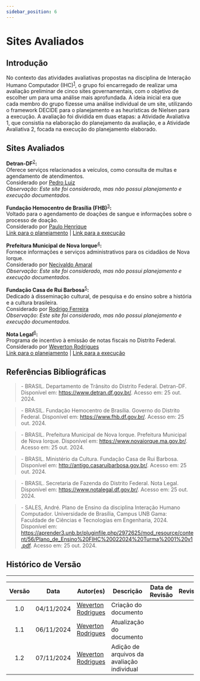 ```yaml
---
sidebar_position: 6
---
```


# Sites Avaliados

## Introdução

No contexto das atividades avaliativas propostas na disciplina de Interação Humano Computador (IHC)<sup>[1](../planejamento/sitesAvaliados.md#referências-bibliográficas)</sup>, o grupo foi encarregado de realizar uma avaliação preliminar de cinco sites governamentais, com o objetivo de escolher um para uma análise mais aprofundada. A ideia inicial era que cada membro do grupo fizesse uma análise individual de um site, utilizando o framework DECIDE para o planejamento e as heurísticas de Nielsen para a execução. A avaliação foi dividida em duas etapas: a Atividade Avaliativa 1, que consistia na elaboração do planejamento da avaliação, e a Atividade Avaliativa 2, focada na execução do planejamento elaborado.

## Sites Avaliados

**Detran-DF**<sup>[2](../planejamento/sitesAvaliados.md#referências-bibliográficas)</sup>**:**  
Oferece serviços relacionados a veículos, como consulta de multas e agendamento de atendimentos.    
Considerado por [Pedro Luiz](https://github.com/pedroluizfo "Github Pedro Luiz")  
_Observação: Este site foi considerado, mas não possui planejamento e execução documentados._

**Fundação Hemocentro de Brasília (FHB)**<sup>[3](../planejamento/sitesAvaliados.md#referências-bibliográficas)</sup>**:**  
Voltado para o agendamento de doações de sangue e informações sobre o processo de doação.   
Considerado por [Paulo Henrique](https://github.com/paulomh "Github Paulo Henrique")  
[Link para o planejamento](avaliacoes/planejamento-fundacao-hemocentro-de-brasilia.pdf) | [Link para a execução](avaliacoes/execucao-fundacao-hemocentro-de-brasilia.pdf)

**Prefeitura Municipal de Nova Iorque**<sup>[4](../planejamento/sitesAvaliados.md#referências-bibliográficas)</sup>**:**  
Fornece informações e serviços administrativos para os cidadãos de Nova Iorque.     
Considerado por [Necivaldo Amaral](https://github.com/junioramaral22 "Github Necivaldo Amaral")  
_Observação: Este site foi considerado, mas não possui planejamento e execução documentados._

**Fundação Casa de Rui Barbosa**<sup>[5](../planejamento/sitesAvaliados.md#referências-bibliográficas)</sup>**:**  
Dedicado à disseminação cultural, de pesquisa e do ensino sobre a história e a cultura brasileira.    
Considerado por [Rodrigo Ferreira](https://github.com/rodwendrel "Github Rodrigo Ferreira")  
_Observação: Este site foi considerado, mas não possui planejamento e execução documentados._

**Nota Legal**<sup>[6](../planejamento/sitesAvaliados.md#referências-bibliográficas)</sup>**:**  
Programa de incentivo à emissão de notas fiscais no Distrito Federal.    
Considerado por [Weverton Rodrigues](https://github.com/vevetin "Github Weverton Rodrigues")  
[Link para o planejamento](avaliacoes/planejamento-nota-legal.pdf) | [Link para a execução](avaliacoes/execucao-nota-legal.pdf)

## Referências Bibliográficas

> \- BRASIL. Departamento de Trânsito do Distrito Federal. Detran-DF. Disponível em: https://www.detran.df.gov.br/. Acesso em: 25 out. 2024.  

> \- BRASIL. Fundação Hemocentro de Brasília. Governo do Distrito Federal. Disponível em: https://www.fhb.df.gov.br/. Acesso em: 25 out. 2024. 

> \- BRASIL. Prefeitura Municipal de Nova Iorque. Prefeitura Municipal de Nova Iorque. Disponível em: https://www.novaiorque.ma.gov.br/. Acesso em: 25 out. 2024.   

> \- BRASIL. Ministério da Cultura. Fundação Casa de Rui Barbosa. Disponível em: http://antigo.casaruibarbosa.gov.br/. Acesso em: 25 out. 2024.  

> \- BRASIL. Secretaria de Fazenda do Distrito Federal. Nota Legal. Disponível em: https://www.notalegal.df.gov.br/. Acesso em: 25 out. 2024.

> \- SALES, André. Plano de Ensino da disciplina Interação Humano Computador. Universidade de Brasília, Campus UNB Gama: Faculdade de Ciências e Tecnologias em Engenharia, 2024. Disponível em: https://aprender3.unb.br/pluginfile.php/2972625/mod_resource/content/56/Plano_de_Ensino%20FIHC%20022024%20Turma%2001%20v1.pdf. Acesso em: 25 out. 2024.

## Histórico de Versão
---
| Versão | Data | Autor(es) | Descrição | Data de Revisão | Revisor(es) |
|:---:|:---:|---|---|:---:|---|
| 1.0 | 04/11/2024 | [Weverton Rodrigues](https://github.com/vevetin) | Criação do documento | | |  
| 1.1 | 06/11/2024 | [Weverton Rodrigues](https://github.com/vevetin) | Atualização do documento | | |
| 1.2 | 07/11/2024 | [Weverton Rodrigues](https://github.com/vevetin) | Adição de arquivos da avaliação individual | | |
